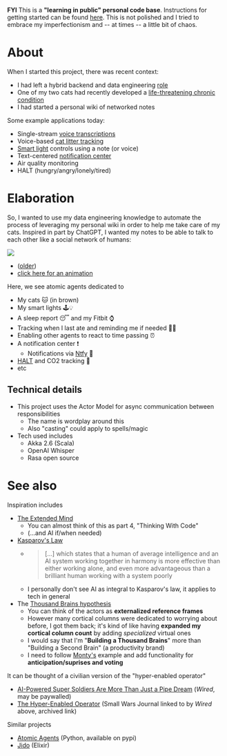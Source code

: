 **FYI** This is a **"learning in public" personal code base**. Instructions for getting started can be found [here](https://github.com/micseydel/tinker-starter-vault/). This is not polished and I tried to embrace my imperfectionism and -- at times -- a little bit of chaos.

# About

When I started this project, there was recent context:
- I had left a hybrid backend and data engineering [role](https://techblog.livongo.com/etl-from-mongo-to-redshift/)
- One of my two cats had recently developed a [life-threatening chronic condition](https://vcahospitals.com/know-your-pet/feline-idiopathic-cystitis)
- I had started a personal wiki of networked notes

Some example applications today:
- Single-stream [voice transcriptions](documentation/Applications%20of%20my%20Tinker%20Cast%20-%20voice%20transcriptions.md)
- Voice-based [cat litter tracking](documentation/Applications%20of%20my%20Tinker%20Cast%20-%20cat%20litter%20tracking.md)
- [Smart light](documentation/Applications%20of%20my%20Tinker%20Cast%20-%20smart%20lights%20control.md) controls using a note (or voice)
- Text-centered [notification center](documentation/Applications%20of%20my%20Tinker%20Cast%20-%20notification%20center.md)
- Air quality monitoring
- HALT (hungry/angry/lonely/tired)

# Elaboration

So, I wanted to use my data engineering knowledge to automate the process of leveraging my personal wiki in order to help me take care of my cats. Inspired in part by ChatGPT, I wanted my notes to be able to talk to each other like a social network of humans:

![](https://i.imgur.com/on94H7Y.png)
- ([older](https://i.imgur.com/ErAay7m.png))
- [click here for an animation](https://imgur.com/a/extended-mind-visualization-2024-10-20-Hygmvkq)

Here, we see atomic agents dedicated to
- My cats 🐱 (in brown)
- My smart lights 🕹️💡
- A sleep report 😴 and my Fitbit ⌚️
- Tracking when I last ate and reminding me if needed 🫢🥗
- Enabling other agents to react to time passing ⏰
- A notification center ❗️
  - Notifications via [Ntfy](https://ntfy.sh/) 📧
- [HALT](https://health.clevelandclinic.org/halt-hungry-angry-lonely-tired) and CO2 tracking 🛑
- etc

## Technical details

- This project uses the Actor Model for async communication between responsibilities
  - The name is wordplay around this
  - Also "casting" could apply to spells/magic
- Tech used includes
  - Akka 2.6 (Scala)
  - OpenAI Whisper
  - Rasa open source

# See also

Inspiration includes
- [The Extended Mind](https://anniemurphypaul.com/books/the-extended-mind/)
  - You can almost think of this as part 4, "Thinking With Code"
  - (...and AI if/when needed)
- [Kasparov's Law](https://news.northeastern.edu/2024/06/17/garry-kasparov-chess-humans-ai/)
  - > \[...] which states that a human of average intelligence and an AI system working together in harmony is more effective than either working alone, and even more advantageous than a brilliant human working with a system poorly
  - I personally don't see AI as integral to Kasparov's law, it applies to tech in general
- The [Thousand Brains hypothesis](https://www.numenta.com/resources/books/a-thousand-brains-by-jeff-hawkins/)
  - You can think of the actors as **externalized reference frames**
  - However many cortical columns were dedicated to worrying about before, I got them back; it's kind of like having **expanded my cortical column count** by adding _specialized_ virtual ones
  - I would say that I'm "**Building a Thousand Brains**" more than "Building a Second Brain" (a productivity brand)
  - I need to follow [Monty's](https://github.com/thousandbrainsproject/tbp.monty) example and add functionality for **anticipation/suprises and voting** 

It can be thought of a civilian version of the "hyper-enabled operator"
- [AI-Powered Super Soldiers Are More Than Just a Pipe Dream](https://www.wired.com/story/us-military-hyper-enabled-operator/) (_Wired_, may be paywalled)
- [The Hyper-Enabled Operator](https://web.archive.org/web/20241103233351/https://smallwarsjournal.com/jrnl/art/hyper-enabled-operator) (Small Wars Journal linked to by _Wired_ above, archived link)

Similar projects
- [Atomic Agents](https://github.com/BrainBlend-AI/atomic-agents) (Python, available on pypi)
- [Jido](https://elixirforum.com/t/jido-a-sdk-for-building-autonomous-agent-systems/68418/5) (Elixir)
